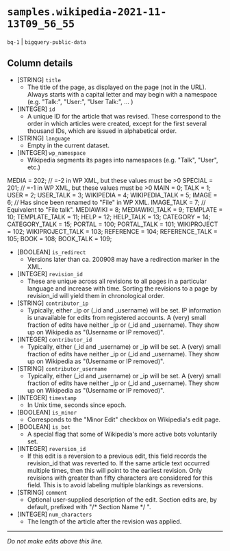 # `samples.wikipedia-2021-11-13T09_56_55`
`bq-1` | `bigquery-public-data`

## Column details
* [STRING]    `title`
  - The title of the page, as displayed on the page (not in the URL). Always starts with a capital letter and may begin with a namespace (e.g. "Talk:", "User:", "User Talk:", ... )
* [INTEGER]   `id`
  - A unique ID for the article that was revised. These correspond to the order in which articles were created, except for the first several thousand IDs, which are issued in alphabetical order.
* [STRING]    `language`
  - Empty in the current dataset.
* [INTEGER]   `wp_namespace`
  - Wikipedia segments its pages into namespaces (e.g. "Talk", "User", etc.)

MEDIA = 202; // =-2 in WP XML, but these values must be >0
SPECIAL = 201; // =-1 in WP XML, but these values must be >0
MAIN = 0;
TALK = 1;
USER = 2;
USER_TALK = 3;
WIKIPEDIA = 4;
WIKIPEDIA_TALK = 5;
IMAGE  = 6;  // Has since been renamed to "File" in WP XML.
IMAGE_TALK = 7;  // Equivalent to "File talk".
MEDIAWIKI = 8;
MEDIAWIKI_TALK = 9;
TEMPLATE = 10;
TEMPLATE_TALK = 11;
HELP = 12;
HELP_TALK = 13;
CATEGORY = 14;
CATEGORY_TALK = 15;
PORTAL = 100;
PORTAL_TALK = 101;
WIKIPROJECT = 102;
WIKIPROJECT_TALK = 103;
REFERENCE = 104;
REFERENCE_TALK = 105;
BOOK = 108;
BOOK_TALK = 109;
* [BOOLEAN]   `is_redirect`
  - Versions later than ca. 200908 may have a redirection marker in the XML.
* [INTEGER]   `revision_id`
  - These are unique across all revisions to all pages in a particular language and increase with time. Sorting the revisions to a page by revision_id will yield them in chronological order.
* [STRING]    `contributor_ip`
  - Typically, either _ip or (_id and _username) will be set. IP information is unavailable for edits from registered accounts. A (very) small fraction of edits have neither _ip or (_id and _username). They show up on Wikipedia as "(Username or IP removed)".
* [INTEGER]   `contributor_id`
  - Typically, either (_id and _username) or _ip will be set. A (very) small fraction of edits have neither _ip or (_id and _username). They show up on Wikipedia as "(Username or IP removed)".
* [STRING]    `contributor_username`
  - Typically, either (_id and _username) or _ip will be set. A (very) small fraction of edits have neither _ip or (_id and _username). They show up on Wikipedia as "(Username or IP removed)".
* [INTEGER]   `timestamp`
  - In Unix time, seconds since epoch.
* [BOOLEAN]   `is_minor`
  - Corresponds to the "Minor Edit" checkbox on Wikipedia's edit page.
* [BOOLEAN]   `is_bot`
  - A special flag that some of Wikipedia's more active bots voluntarily set.
* [INTEGER]   `reversion_id`
  - If this edit is a reversion to a previous edit, this field records the revision_id that was reverted to. If the same article text occurred multiple times, then this will point to the earliest revision. Only revisions with greater than fifty characters are considered for this field. This is to avoid labeling multiple blankings as reversions.
* [STRING]    `comment`
  - Optional user-supplied description of the edit. Section edits are, by default, prefixed with "/* Section Name */ ".
* [INTEGER]   `num_characters`
  - The length of the article after the revision was applied.

-------------------------------------------------------------------------------
*Do not make edits above this line.*
